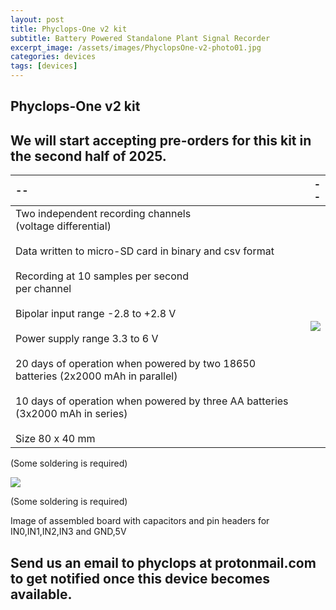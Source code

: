 ```yaml
---
layout: post
title: Phyclops-One v2 kit
subtitle: Battery Powered Standalone Plant Signal Recorder
excerpt_image: /assets/images/PhyclopsOne-v2-photo01.jpg
categories: devices
tags: [devices]
---
```


## Phyclops-One v2 kit

We will start accepting pre-orders for this kit in the second half of 2025.
---------------------------------------------------------------------------

|--|--|
| :---- | --------------: | 
| Two independent recording channels<br>(voltage differential) <br><br> Data written to micro-SD card in binary and csv format <br><br> Recording at 10 samples per second<br>per channel  <br><br> Bipolar input range -2.8 to +2.8 V <br><br> Power supply range 3.3 to 6 V <br><br>  20 days of operation when powered by two 18650 batteries (2x2000 mAh in parallel)  <br><br> 10 days of operation when powered by three AA batteries (3x2000 mAh in series) <br><br> Size 80 x 40 mm  |  ![][PHOTO1]    |

(Some soldering is required)

![][PHOTO2]

(Some soldering is required)

Image of assembled board with capacitors and pin headers for IN0,IN1,IN2,IN3  and  GND,5V  

Send us an email to phyclops at protonmail.com  to get notified once this device becomes available.
---------------------------------------------------------------------------------------------------

[PHOTO1]: /assets/images/PhyclopsOne-v2-photo01.jpg
[PHOTO2]: /assets/images/PhyclopsOne-v2-photo02.jpg
